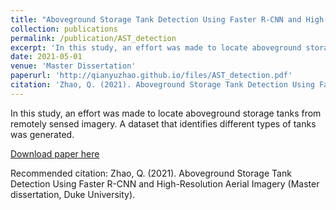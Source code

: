 ```yaml
---
title: "Aboveground Storage Tank Detection Using Faster R-CNN and High-Resolution Aerial Imagery"
collection: publications
permalink: /publication/AST_detection
excerpt: 'In this study, an effort was made to locate aboveground storage tanks from remotely sensed imagery. A dataset that identifies different types of tanks was generated. '
date: 2021-05-01
venue: 'Master Dissertation'
paperurl: 'http://qianyuzhao.github.io/files/AST_detection.pdf'
citation: 'Zhao, Q. (2021). Aboveground Storage Tank Detection Using Faster R-CNN and High-Resolution Aerial Imagery (Master dissertation, Duke University).'
---
```

In this study, an effort was made to locate aboveground storage tanks from remotely sensed imagery. A dataset that identifies different types of tanks was generated.

[Download paper here](http://qianyuzhao.github.io/files/AST_detection.pdf)

Recommended citation: Zhao, Q. (2021). Aboveground Storage Tank Detection Using Faster R-CNN and High-Resolution Aerial Imagery (Master dissertation, Duke University).
